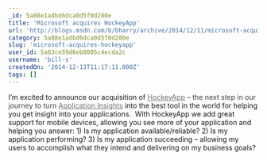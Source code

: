 ```yaml
---
_id: 5a88e1adbd6dca0d5f0d280e
title: 'Microsoft acquires HockeyApp'
url: 'http://blogs.msdn.com/b/bharry/archive/2014/12/11/microsoft-acquires-hockeyapp.aspx'
category: 5a88e1adbd6dca0d5f0d280e
slug: 'microsoft-acquires-hockeyapp'
user_id: 5a83ce59d6eb0005c4ecda2c
username: 'bill-s'
createdOn: '2014-12-13T11:17:11.000Z'
tags: []
---
```


I’m excited to announce our acquisition of <a style="color: #707070" href="http://hockeyapp.net/features/">HockeyApp</a><span style="color: #424242"> – the next step in our journey to turn </span><a style="color: #707070" href="http://www.visualstudio.com/en-us/explore/application-insights-vs.aspx">Application Insights</a> into the best tool in the world for helping you get insight into your applications.  With HockeyApp we add great support for mobile devices, allowing you see more of your application and helping you answer: 1) Is my application available/reliable? 2) Is my application performing? 3) Is my application succeeding – allowing my users to accomplish what they intend and delivering on my business goals?
